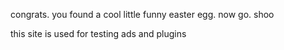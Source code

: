congrats. you found a cool little funny easter egg.
now go. shoo

this site is used for testing ads and plugins
<ins style="width: 300px;height:50px" data-width="300" data-height="50" class="c9c27a682dd" data-domain="//bonepa.com" data-affquery="/429086df51/9c27a682dd/?placementName=default"><script src="//bonepa.com/js/responsive.js" async></script></ins>
<ins style="width: 300px;height:50px" data-width="300" data-height="50" class="c0e8b38050a" data-domain="//qoaaa.com" data-affquery="/e28dbeac98/0e8b38050a/?placementName=default"><script src="//qoaaa.com/js/responsive.js" async></script></ins>
